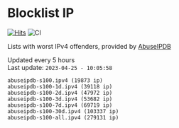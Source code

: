 # Blocklist IP

[![Hits](https://hits.seeyoufarm.com/api/count/incr/badge.svg?url=https%3A%2F%2Fgithub.com%2Fborestad%2Fblocklist-ip%2F&count_bg=%2379C83D&title_bg=%23555555&icon=&icon_color=%23E7E7E7&title=hits&edge_flat=false)](https://hits.seeyoufarm.com)  ![CI](https://img.shields.io/github/workflow/status/borestad/blocklist-ip/CI?style=flat-square)

Lists with worst IPv4 offenders, provided by [AbuseIPDB](https://www.abuseipdb.com/)

<!-- FOOTER-PLACEHOLDER -->
Updated every 5 hours<br>
Last update: `2023-04-25 - 10:05:58`
```
abuseipdb-s100.ipv4 (19873 ip)
abuseipdb-s100-1d.ipv4 (39118 ip)
abuseipdb-s100-2d.ipv4 (47972 ip)
abuseipdb-s100-3d.ipv4 (53682 ip)
abuseipdb-s100-7d.ipv4 (69719 ip)
abuseipdb-s100-30d.ipv4 (103337 ip)
abuseipdb-s100-all.ipv4 (279131 ip)
```
